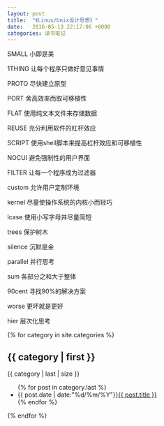 ```yaml
---
layout: post
title:  "《Linux/Unix设计思想》"
date:   2016-05-13 22:17:06 +0000
categories: 读书笔记 
---
```

SMALL 小即是美

1THING 让每个程序只做好意见事情

PROTO 尽快建立原型

PORT 舍高效率而取可移植性

FLAT 使用纯文本文件来存储数据

REUSE 充分利用软件的杠杆效应

SCRIPT 使用shell脚本来提高杠杆效应和可移植性

NOCUI 避免强制性的用户界面

FILTER 让每一个程序成为过滤器

custom 允许用户定制环境

kernel 尽量使操作系统的内核小而轻巧

lcase 使用小写字母并尽量简短

trees 保护树木

silence 沉默是金

parallel 并行思考

sum 各部分之和大于整体

90cent 寻找90%的解决方案

worse 更坏就是更好

hier 层次化思考



{% for category in site.categories %}
<h2>{{ category | first }}</h2> <span>{{ category | last | size }}</span> 
<ul class="arc-list">
{% for post in category.last %} 
<li>{{ post.date | date:"%d/%m/%Y"}}<a href="{{ post.url }}">{{ post.title }}</a></li>
{% endfor %}
</ul> 
{% endfor %}
